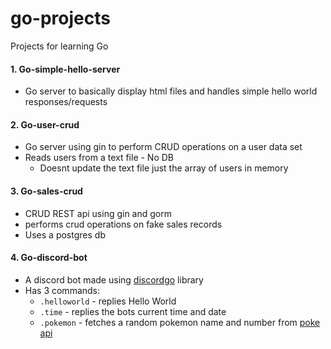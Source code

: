 # go-projects
Projects for learning Go

#### 1. Go-simple-hello-server
- Go server to basically display html files and handles simple hello world responses/requests

#### 2. Go-user-crud
- Go server using gin to perform CRUD operations on a user data set
- Reads users from a text file - No DB
  - Doesnt update the text file just the array of users in memory

#### 3. Go-sales-crud
- CRUD REST api using gin and gorm
- performs crud operations on fake sales records
- Uses a postgres db

#### 4. Go-discord-bot
- A discord bot made using [discordgo](https://github.com/bwmarrin/discordgo) library
- Has 3 commands:
  - ```.helloworld``` - replies Hello World
  - ```.time``` - replies the bots current time and date
  - ```.pokemon``` - fetches a random pokemon name and number from [poke api](https://pokeapi.co/docs/v2)
